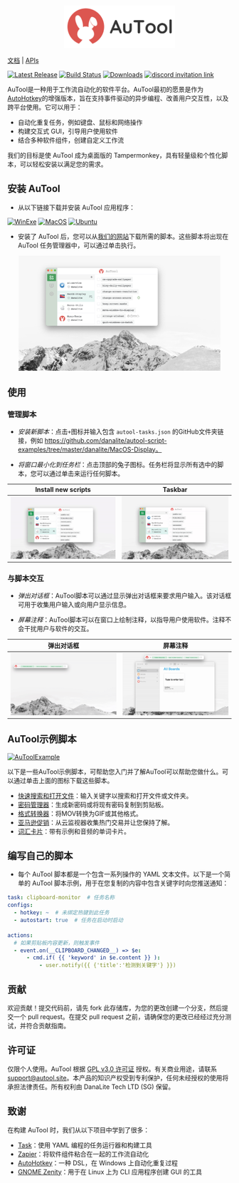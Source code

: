 <p align="center">
  <img src="../docs/banner.png" height="95" title="main">
</p>

[文档](https://danalite.github.io/autool/) | [APIs](https://danalite.github.io/autool/) 

[![Latest Release](https://img.shields.io/github/v/release/danalite/autool?color=blue&label=Latest%20Release&style=flat-square)](https://github.com/danalite/autool/releases/latest)
[![Build Status](https://img.shields.io/github/actions/workflow/status/danalite/autool/main.yaml?style=flat-square)](https://github.com/danalite/autool/actions)
[![Downloads](https://img.shields.io/github/downloads/danalite/autool/total?style=flat-square&logo=github)](https://github.com/danalite/autool/releases)
<a href="https://discord.gg/P3t2SvQaZp"><img alt="discord invitation link" src="https://dcbadge.vercel.app/api/server/P3t2SvQaZp?style=flat-square"></a>


AuTool是一种用于工作流自动化的软件平台。AuTool最初的愿景是作为[AutoHotkey](https://www.autohotkey.com/)的增强版本，旨在支持事件驱动的异步编程、改善用户交互性，以及跨平台使用。它可以用于：

- 自动化重复任务，例如键盘、鼠标和网络操作
- 构建交互式 GUI，引导用户使用软件
- 结合多种软件组件，创建自定义工作流

我们的目标是使 AuTool 成为桌面版的 Tampermonkey，具有轻量级和个性化脚本，可以轻松安装以满足您的需求。

## 安装 AuTool
- 从以下链接下载并安装 AuTool 应用程序：

[![WinExe](https://img.shields.io/badge/Win.exe-download-green?logo=windows&style=flat-square)](https://github.com/danalite/autool/releases)
[![MacOS](https://img.shields.io/badge/MacOS.dmg-download-green?logo=apple&style=flat-square)](https://github.com/danalite/autool/releases)
[![Ubuntu](https://img.shields.io/badge/Ubuntu.deb-download-green?logo=ubuntu&style=flat-square)](https://github.com/danalite/autool/releases)

- 安装了 AuTool 后，您可以从[我们的网站](https://danalite.github.io/autool/)下载所需的脚本。这些脚本将出现在 AuTool 任务管理器中，可以通过单击执行。
<p align="center">
  <img src="../docs/example.png" width="90%" title="AuTool">
</p>

## 使用
### 管理脚本
- *安装新脚本*：点击`+`图标并输入包含 `autool-tasks.json` 的GitHub文件夹链接，例如 https://github.com/danalite/autool-script-examples/tree/master/danalite/MacOS-Display。

- *将窗口最小化到任务栏*：点击顶部的兔子图标。任务栏将显示所有选中的脚本，您可以通过单击来运行任何脚本。

Install new scripts            |  Taskbar
:-------------------------:|:-------------------------:
<img src="../docs/demo-new-task.gif" width=450 title="new"> |  <img src="../docs/demo-taskbar.gif" width=450  title="taskbar">

### 与脚本交互
- *弹出对话框*：AuTool脚本可以通过显示弹出对话框来要求用户输入。该对话框可用于收集用户输入或向用户显示信息。

- *屏幕注释*：AuTool脚本可以在窗口上绘制注释，以指导用户使用软件。注释不会干扰用户与软件的交互。

弹出对话框             |  屏幕注释
:-------------------------:|:-------------------------:
<img src="../docs/demo-daily-vocabulary.gif" width=450 title="dialog"> | <img src="../docs/demo-annotation.gif" width=450  title="annotation">

## AuTool示例脚本
[![AuToolExample](https://img.shields.io/badge/AuTool--Examples-download-green?logo=github&style=flat-square)](https://danalite.github.io/autool/docs/basics/apps-macos-runner)

以下是一些AuTool示例脚本，可帮助您入门并了解AuTool可以帮助您做什么。可以通过单击上面的图标下载这些脚本。

- [快速搜索和打开文件](https://github.com/danalite/autool-script-examples/blob/master/danalite/Mini-Tools/File-Searcher.yaml)：输入关键字以搜索和打开文件或文件夹。
- [密码管理器](https://github.com/danalite/autool-script-examples/tree/master/danalite/Mini-Tools/Password-Manager)：生成新密码或将现有密码复制到剪贴板。
- [格式转换器](https://github.com/danalite/autool-script-examples/tree/master/danalite/Mini-Tools/Clipboard-Manager)：将MOV转换为GIF或其他格式。
- [亚马逊促销](https://github.com/danalite/autool-script-examples/tree/master/danalite/Mini-Tools/)：从云监视器收集热门交易并让您保持了解。
- [词汇卡片](https://github.com/danalite/autool-script-examples/tree/master/danalite/Mini-Tools/Clipboard-Manager)：带有示例和音频的单词卡片。

## 编写自己的脚本
- 每个 AuTool 脚本都是一个包含一系列操作的 YAML 文本文件。以下是一个简单的 AuTool 脚本示例，用于在您复制的内容中包含关键字时向您推送通知：


```yaml
task: clipboard-monitor  # 任务名称
configs:
  - hotkey: ~  # 未绑定热键到此任务
  - autostart: true  # 任务在启动时启动

actions:
  # 如果剪贴板内容更新，则触发事件
  - event.on(__CLIPBOARD_CHANGED__) => $e:
      - cmd.if( {{ 'keyword' in $e.content }} ): 
          - user.notify({{ {'title':'检测到关键字'} }}) 
```

## 贡献
欢迎贡献！提交代码前，请先 fork 此存储库，为您的更改创建一个分支，然后提交一个 pull request。在提交 pull request 之前，请确保您的更改已经经过充分测试，并符合贡献指南。

## 许可证
仅限个人使用。AuTool 根据 [GPL v3.0 许可证](../LICENSE) 授权。有关商业用途，请联系 support@autool.site。本产品的知识产权受到专利保护，任何未经授权的使用将承担法律责任。所有权利由 DanaLite Tech LTD (SG) 保留。

## 致谢
在构建 AuTool 时，我们从以下项目中学到了很多：

- [Task](https://taskfile.dev/)：使用 YAML 编程的任务运行器和构建工具
- [Zapier](https://zapier.com)：将软件组件粘合在一起的工作流自动化
- [AutoHotkey](https://www.autohotkey.com/)：一种 DSL，在 Windows 上自动化重复过程
- [GNOME Zenity](https://github.com/GNOME/zenity)：用于在 Linux 上为 CLI 应用程序创建 GUI 的工具
